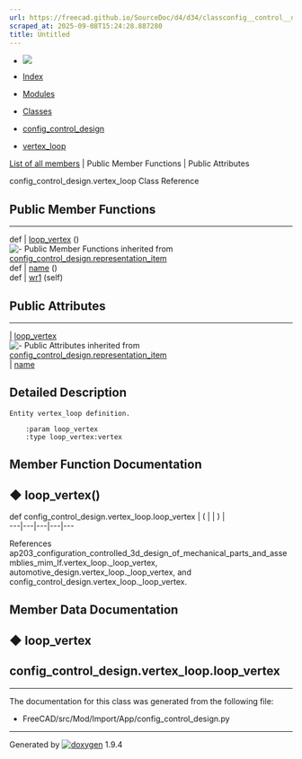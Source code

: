 ```yaml
---
url: https://freecad.github.io/SourceDoc/d4/d34/classconfig__control__design_1_1vertex__loop.html
scraped_at: 2025-09-08T15:24:28.887280
title: Untitled
---
```


  * [ ![](https://www.freecad.org/svg/logo-freecad.svg) ](https://freecadweb.org "FreeCAD")
  * [Index](../../index.html "Index")
  * [Modules](../../modules.html "Modules list")
  * [Classes](../../annotated.html "Annotated list")

  * [config_control_design](../../d4/d07/namespaceconfig__control__design.html)
  * [vertex_loop](../../d4/d34/classconfig__control__design_1_1vertex__loop.html)

[List of all members](../../da/db5/classconfig__control__design_1_1vertex__loop-members.html) | Public Member Functions | Public Attributes

config_control_design.vertex_loop Class Reference

##  Public Member Functions  
  
---  
def | [loop_vertex](../../d4/d34/classconfig__control__design_1_1vertex__loop.html#a280412563684fed8b2ba81405431f242) ()  
![-](../../closed.png) Public Member Functions inherited from
[config_control_design.representation_item](../../d9/d69/classconfig__control__design_1_1representation__item.html)  
def | [name](../../d9/d69/classconfig__control__design_1_1representation__item.html#a5ea878073c85170f328deff23a9c5732) ()  
def | [wr1](../../d9/d69/classconfig__control__design_1_1representation__item.html#a4cdc1db49341dedc8f271ec89801c713) (self)  
  
##  Public Attributes  
  
---  
|
[loop_vertex](../../d4/d34/classconfig__control__design_1_1vertex__loop.html#a7c4517a81817b62d416f673b200f9e9d)  
![-](../../closed.png) Public Attributes inherited from
[config_control_design.representation_item](../../d9/d69/classconfig__control__design_1_1representation__item.html)  
|
[name](../../d9/d69/classconfig__control__design_1_1representation__item.html#a0e8be677f8410825a46422f3c0e1c128)  
  
## Detailed Description

    
    
    Entity vertex_loop definition.
    
        :param loop_vertex
        :type loop_vertex:vertex

## Member Function Documentation

## ◆ loop_vertex()

def config_control_design.vertex_loop.loop_vertex  | ( | | ) |   
---|---|---|---|---  
  
References
ap203_configuration_controlled_3d_design_of_mechanical_parts_and_assemblies_mim_lf.vertex_loop._loop_vertex,
automotive_design.vertex_loop._loop_vertex, and
config_control_design.vertex_loop._loop_vertex.

## Member Data Documentation

## ◆ loop_vertex

config_control_design.vertex_loop.loop_vertex  
---  
  
* * *

The documentation for this class was generated from the following file:

  * FreeCAD/src/Mod/Import/App/config_control_design.py

* * *

Generated by
[![doxygen](../../doxygen.svg)](https://www.doxygen.org/index.html) 1.9.4

